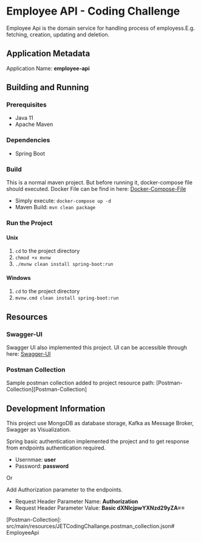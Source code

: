 # Employee API - Coding Challenge

Employee Api is the domain service for handling process of employess.E.g. 
fetching, creation, updating and deletion.

## Application Metadata

Application Name: **employee-api**

## Building and Running

### Prerequisites

- Java 11
- Apache Maven

### Dependencies

- Spring Boot

### Build 

This is a normal maven project. But before running it, docker-compose file should executed.
Docker File can be find in here: [Docker-Compose-File][Docker-File]

- Simply execute: `docker-compose up -d`
- Maven Build: `mvn clean package`

### Run the Project

#### Unix

1. `cd` to the project directory
2. `chmod +x mvnw`
3. `./mvnw clean install spring-boot:run`

#### Windows

1. `cd` to the project directory
2. `mvnw.cmd clean install spring-boot:run`

## Resources

### Swagger-UI
Swagger UI also implemented this project. UI can be accessible through here:
[Swagger-UI][Swagger-UI]

### Postman Collection
Sample postman collection added to project resource path: [Postman-Collection][Postman-Collection]

## Development Information

This project use MongoDB as database storage, Kafka as Message Broker, Swagger as Visualization.

Spring basic authentication implemented the project and to get response from endpoints authentication required.
- Usernmae: **user**
- Password: **password**

Or

Add Authorization parameter to the endpoints.
- Request Header Parameter Name: **Authorization**
- Request Header Parameter Value: **Basic dXNlcjpwYXNzd29yZA==**

[Docker-File]: src/main/resources/docker-compose.yml
[Swagger-UI]: http://localhost:8080/swagger-ui/index.html
[Postman-Collection]: src/main/resources/JETCodingChallange.postman_collection.json#   E m p l o y e e A p i  
 